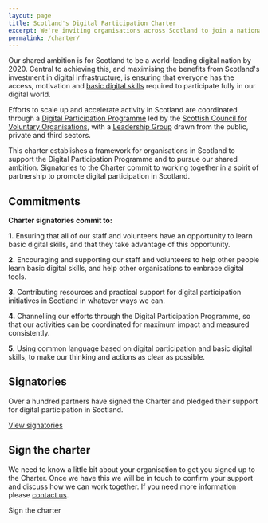 ```yaml
---
layout: page
title: Scotland's Digital Participation Charter
excerpt: We're inviting organisations across Scotland to join a national movement to promote digital participation and basic online skills.
permalink: /charter/
---
```


Our shared ambition is for Scotland to be a world-leading digital nation by 2020. Central to achieving this, and maximising the benefits from Scotland's investment in digital infrastructure, is ensuring that everyone has the access, motivation and [basic digital skills](http://www.go-on.co.uk/basic-digital-skills/) required to participate fully in our digital world.

Efforts to scale up and accelerate activity in Scotland are coordinated through a [Digital Participation Programme](/) led by the [Scottish Council for Voluntary Organisations](http://www.scvo.org.uk), with a [Leadership Group](/about/#leadership-group) drawn from the public, private and third sectors.

This charter establishes a framework for organisations in Scotland to support the Digital Participation Programme and to pursue our shared ambition. Signatories to the Charter commit to working together in a spirit of partnership to promote digital participation in Scotland.



## Commitments

<div class="panel panel-default">

  <div class="panel-heading"><strong>Charter signatories commit to:</strong></div>

  <div class="list-group">
    <span class="list-group-item">
      <p class="list-group-item-text"><strong>1.</strong> Ensuring that all of our staff and volunteers have an opportunity to learn basic digital skills, and that they take advantage of this opportunity.</p>
    </span>
    <span class="list-group-item">
      <p class="list-group-item-text"><strong>2.</strong> Encouraging and supporting our staff and volunteers to help other people learn basic digital skills, and help other organisations to embrace digital tools.</p>
    </span>
    <span class="list-group-item">
      <p class="list-group-item-text"><strong>3.</strong> Contributing resources and practical support for digital participation initiatives in Scotland in whatever ways we can.</p>
    </span>
    <span class="list-group-item">
      <p class="list-group-item-text"><strong>4.</strong> Channelling our efforts through the Digital Participation Programme, so that our activities can be coordinated for maximum impact and measured consistently.</p>
    </span>
    <span class="list-group-item">
      <p class="list-group-item-text"><strong>5.</strong> Using common language based on digital participation and basic digital skills, to make our thinking and actions as clear as possible.</p>
    </span>
  </div>

</div>



## Signatories

Over a hundred partners have signed the Charter and pledged their support for digital participation in Scotland.

<a href="/charter/signatories/" class="btn btn-primary btn-lg">View signatories</a>

## Sign the charter

We need to know a little bit about your organisation to get you signed up to the Charter. Once we have this we will be in touch to confirm your support and discuss how we can work together. 
If you need more information please [contact us](/contact/).

<a class="btn btn-primary btn-lg" onclick="return windowpop('http://surveywithus.com/', 545, 433)">Sign the charter</a>

<script>
  function windowpop(url, width, height) {
    var leftPosition, topPosition;
    //Allow for borders.
    leftPosition = (window.screen.width / 2) - ((width / 2) + 10);
    //Allow for title and status bars.
    topPosition = (window.screen.height / 2) - ((height / 2) + 50);
    //Open the window.
    window.open(url, "Window2", "status=no,height=" + height + ",width=" + width + ",resizable=yes,left=" + leftPosition + ",top=" + topPosition + ",screenX=" + leftPosition + ",screenY=" + topPosition + ",toolbar=no,menubar=no,scrollbars=yes,location=no,directories=no");
  }
</script>
